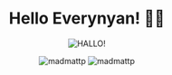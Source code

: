 <h1 align="center"> Hello Everynyan! 👋😺 </h1>

<p align="center">
  <img src="https://github.com/user-attachments/assets/41212212-87ab-4e5a-a56d-91c8fcc099c1" alt="HALLO!">
</p>

<p align="center">
  <img src="https://github-readme-stats.vercel.app/api/top-langs?username=madmattp&show_icons=true&locale=en&layout=compact&theme=gruvbox" alt="madmattp" />
  <img src="https://github-readme-stats.vercel.app/api?username=madmattp&show_icons=true&locale=en&&hide=contribs,issues&theme=gruvbox" alt="madmattp" />
</p>
